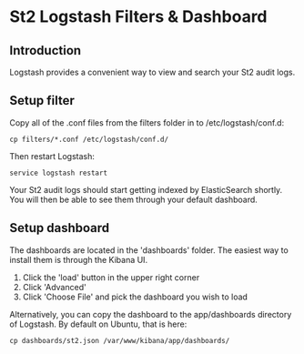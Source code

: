 St2 Logstash Filters & Dashboard
==========

## Introduction

Logstash provides a convenient way to view and search your St2 audit logs.

## Setup filter

Copy all of the .conf files from the filters folder in to /etc/logstash/conf.d:

    cp filters/*.conf /etc/logstash/conf.d/

Then restart Logstash:

    service logstash restart

Your St2 audit logs should start getting indexed by ElasticSearch shortly.  You will then be able to see them through your default dashboard.

## Setup dashboard

The dashboards are located in the 'dashboards' folder.  The easiest way to install them is through the Kibana UI.  

1. Click the 'load' button in the upper right corner
2. Click 'Advanced'
3. Click 'Choose File' and pick the dashboard you wish to load

Alternatively, you can copy the dashboard to the app/dashboards directory of Logstash.  By default on Ubuntu, that is here:

    cp dashboards/st2.json /var/www/kibana/app/dashboards/
